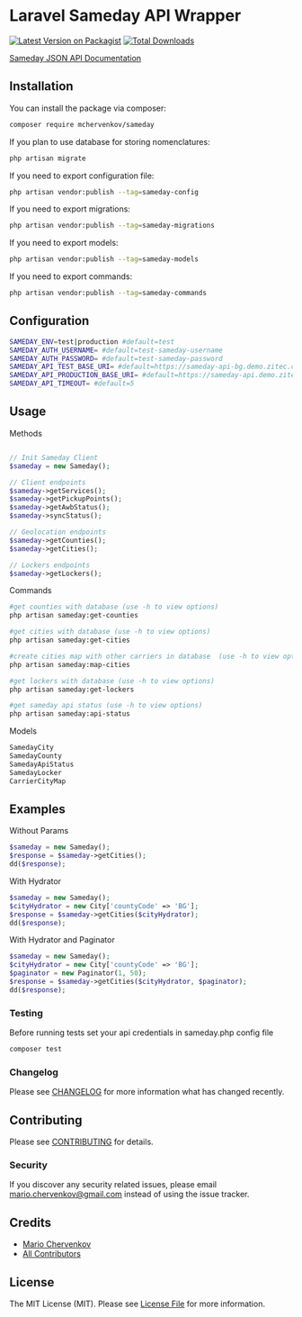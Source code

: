 # Laravel Sameday API Wrapper

[![Latest Version on Packagist](https://img.shields.io/packagist/v/mchervenkov/sameday.svg?style=flat-square)](https://packagist.org/packages/mchervenkov/sameday)
[![Total Downloads](https://img.shields.io/packagist/dt/mchervenkov/sameday.svg?style=flat-square)](https://packagist.org/packages/mchervenkov/sameday)

[Sameday JSON API Documentation](https://sameday.bg/)

## Installation

You can install the package via composer:

```bash
composer require mchervenkov/sameday
```

If you plan to use database for storing nomenclatures:

```bash
php artisan migrate
```

If you need to export configuration file:

```bash
php artisan vendor:publish --tag=sameday-config
```

If you need to export migrations:

```bash
php artisan vendor:publish --tag=sameday-migrations
```

If you need to export models:

```bash
php artisan vendor:publish --tag=sameday-models
```

If you need to export commands:

```bash
php artisan vendor:publish --tag=sameday-commands
```

## Configuration

```bash
SAMEDAY_ENV=test|production #default=test
SAMEDAY_AUTH_USERNAME= #default=test-sameday-username
SAMEDAY_AUTH_PASSWORD= #default=test-sameday-password
SAMEDAY_API_TEST_BASE_URI= #default=https://sameday-api-bg.demo.zitec.com
SAMEDAY_API_PRODUCTION_BASE_URI= #default=https://sameday-api.demo.zitec.com
SAMEDAY_API_TIMEOUT= #default=5
```

## Usage

Methods
```php

// Init Sameday Client
$sameday = new Sameday();

// Client endpoints
$sameday->getServices();
$sameday->getPickupPoints();
$sameday->getAwbStatus();
$sameday->syncStatus();

// Geolocation endpoints
$sameday->getCounties();
$sameday->getCities();

// Lockers endpoints
$sameday->getLockers();
```

Commands

```bash
#get counties with database (use -h to view options)
php artisan sameday:get-counties

#get cities with database (use -h to view options)
php artisan sameday:get-cities

#create cities map with other carriers in database  (use -h to view options)
php artisan sameday:map-cities

#get lockers with database (use -h to view options)
php artisan sameday:get-lockers 

#get sameday api status (use -h to view options)
php artisan sameday:api-status
```

Models
```php
SamedayCity
SamedayCounty
SamedayApiStatus
SamedayLocker
CarrierCityMap
```

## Examples

Without Params
```php
$sameday = new Sameday();
$response = $sameday->getCities();
dd($response);

```

With Hydrator
```php
$sameday = new Sameday();
$cityHydrator = new City['countyCode' => 'BG'];
$response = $sameday->getCities($cityHydrator);
dd($response);
```

With Hydrator and Paginator
```php
$sameday = new Sameday();
$cityHydrator = new City['countyCode' => 'BG'];
$paginator = new Paginator(1, 50);
$response = $sameday->getCities($cityHydrator, $paginator);
dd($response);
```

### Testing
Before running tests set your api credentials in sameday.php config file
```bash
composer test
```

### Changelog

Please see [CHANGELOG](CHANGELOG.md) for more information what has changed recently.

## Contributing

Please see [CONTRIBUTING](CONTRIBUTING.md) for details.

### Security

If you discover any security related issues, please email mario.chervenkov@gmail.com instead of using the issue tracker.

## Credits

-   [Mario Chervenkov](https://github.com/mariochervenkov)
-   [All Contributors](../../contributors)

## License

The MIT License (MIT). Please see [License File](LICENSE.md) for more information.
